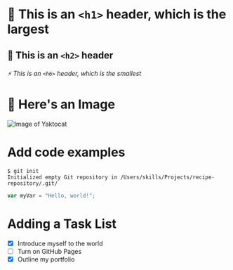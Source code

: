 # 🌱 This is an `<h1>` header, which is the largest

##  💞️ This is an `<h2>` header

###### ⚡ This is an `<h6>` header, which is the smallest

# 👋 Here's an Image

![Image of Yaktocat](https://octodex.github.com/images/yaktocat.png)

# Add code examples

```
$ git init
Initialized empty Git repository in /Users/skills/Projects/recipe-repository/.git/
```
``` javascript
var myVar = "Hello, world!";
```

# Adding a Task List
- [x] Introduce myself to the world
- [ ] Turn on GitHub Pages
- [x] Outline my portfolio
